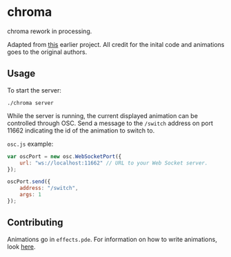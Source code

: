 # chroma
chroma rework in processing.

Adapted from [this](http://macetech.com/blog/node/111) earlier project. All credit for the inital code and animations goes to the original authors.

## Usage
To start the server:

```
./chroma server
```

While the server is running, the current displayed animation can be controlled through OSC. Send a message to the `/switch` address on port 11662 indicating the id of the animation to switch to.

`osc.js` example:

```javascript
var oscPort = new osc.WebSocketPort({
    url: "ws://localhost:11662" // URL to your Web Socket server.
});

oscPort.send({
    address: "/switch",
    args: 1
});
```

## Contributing
Animations go in `effects.pde`. For information on how to write animations, look [here](../master/doc/Creating_Effects.md).

